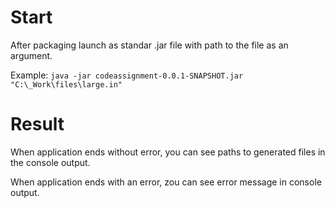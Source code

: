 # Start
After packaging launch as standar .jar file with path to the file as an argument.

Example: `java -jar codeassignment-0.0.1-SNAPSHOT.jar "C:\_Work\files\large.in"`
# Result
When application ends without error, you can see paths to generated files in the console output.

When application ends with an error, zou can see error message in console output.
